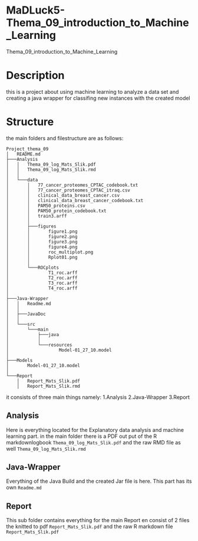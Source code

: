 # MaDLuck5-Thema_09_introduction_to_Machine_Learning
Thema_09_introduction_to_Machine_Learning

# Description
this is a project about using machine learning to analyze a data set and creating a java wrapper for classifing new instances with the created model


# Structure
the main folders and filestructure are as follows:
```
Project_thema_09
│   README.md
├───Analysis
│   │   Thema_09_log_Mats_Slik.pdf
│   │   Thema_09_log_Mats_Slik.rmd
│   │
│   └───data
│       │   77_cancer_proteomes_CPTAC_codebook.txt
│       │   77_cancer_proteomes_CPTAC_itraq.csv
│       │   clinical_data_breast_cancer.csv
│       │   clinical_data_breast_cancer_codebook.txt
│       │   PAM50_proteins.csv
│       │   PAM50_protein_codebook.txt
│       │   train3.arff
│       │
│       ├───figures
│       │       figure1.png
│       │       figure2.png
│       │       figure3.png
│       │       figure4.png
│       │       roc_multiplot.png
│       │       Rplot01.png
│       │
│       └───ROCplots
│               T1_roc.arff
│               T2_roc.arff
│               T3_roc.arff
│               T4_roc.arff
│
├───Java-Wrapper
│   │   Readme.md
│   │
│   ├───JavaDoc
│   │
│   └───src
│       └───main
│           ├───java
│           │
│           └───resources
│                   Model-01_27_10.model
│
├───Models
│       Model-01_27_10.model
│
└───Report
    │   Report_Mats_Slik.pdf
    │   Report_Mats_Slik.rmd
```

it consists of three main things namely: 1.Analysis 2.Java-Wrapper 3.Report

## Analysis
Here is everything located for the Explanatory data analysis and machine learning part.
in the main folder there is a PDF out put of the R markdownlogbook ```Thema_09_log_Mats_Slik.pdf``` and the raw RMD file as well ```Thema_09_log_Mats_Slik.rmd```

## Java-Wrapper
Everything of the Java Build and the created Jar file is here.
This part has its own ```Readme.md```

## Report
This sub folder contains everything for the main Report en consist of 2 files the knitted to pdf ```Report_Mats_Slik.pdf``` and the raw R markdown file ```Report_Mats_Slik.pdf```
